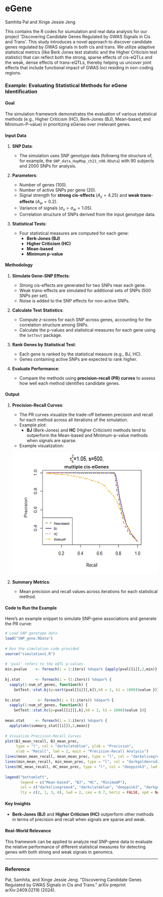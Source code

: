 # eGene

Samhita Pal and Xinge Jessie Jeng

This contains the R codes for siumulation and real data analysis for our project 'Discovering Candidate Genes Regulated by GWAS Signals in Cis and Trans'. This study introduces a novel approach to discover candidate genes regulated by GWAS signals in both cis and trans. We utilize adaptive statistical metrics (like Berk Jones test statistic and the Higher Criticism test statistic) that can reflect both the strong, sparse effects of cis-eQTLs and the weak, dense effects of trans-eQTLs, thereby helping us uncover joint effects that include functional impact of GWAS loci residing in non-coding regions. 

### **Example: Evaluating Statistical Methods for eGene Identification**

#### **Goal**
The simulation framework demonstrates the evaluation of various statistical methods (e.g., Higher Criticism (HC), Berk-Jones (BJ), Mean-based, and Minimum-P-value) in prioritizing eGenes over irrelevant genes. 

#### **Input Data**
1. **SNP Data**:
   - The simulation uses SNP genotype data (followng the structure of, for example, the `SNP_data_HapMap_ch21_n90.RData`) with 90 subjects and 2000 SNPs for analysis.

2. **Parameters**:
   - Number of genes (100).
   - Number of active SNPs per gene (20).
   - Signal strength for **strong cis-effects** ($A_s = 4.25$) and **weak trans-effects** ($A_w = 0.2$).
   - Variance of signals ($\sigma_s = \sigma_w = 1.05$).
   - Correlation structure of SNPs derived from the input genotype data.

3. **Statistical Tests**:
   - Four statistical measures are computed for each gene: 
     - **Berk-Jones (BJ)** 
     - **Higher Criticism (HC)** 
     - **Mean-based**
     - **Minimum p-value**

#### **Methodology**
1. **Simulate Gene-SNP Effects**:
   - Strong cis-effects are generated for two SNPs near each gene.
   - Weak trans-effects are simulated for additional sets of SNPs (500 SNPs per set).
   - Noise is added to the SNP effects for non-active SNPs.

2. **Calculate Test Statistics**:
   - Compute $z$-scores for each SNP across genes, accounting for the correlation structure among SNPs.
   - Calculate the p-values and statistical measures for each gene using the `SetTest` package.

3. **Rank Genes by Statistical Test**:
   - Each gene is ranked by the statistical measure (e.g., BJ, HC).
   - Genes containing active SNPs are expected to rank higher.

4. **Evaluate Performance**:
   - Compare the methods using **precision-recall (PR) curves** to assess how well each method identifies candidate genes.

#### **Output**
1. **Precision-Recall Curves**:
   - The PR curves visualize the trade-off between precision and recall for each method across all iterations of the simulation.
   - Example plot: 
     - **BJ** (Berk-Jones) and **HC** (Higher Criticism) methods tend to outperform the Mean-based and Minimum-p-value methods when signals are sparse.
   - Example visualization:

   ![PR Curves](PRcurve.png) 

2. **Summary Metrics**:
   - Mean precision and recall values across iterations for each statistical method.

#### **Code to Run the Example**
Here’s an example snippet to simulate SNP-gene associations and generate the PR curve:
```R
# Load SNP genotype data
load("SNP_gene.RData")

# Run the simulation code provided
source("simulation1.R")

# 'pval' refers to the eQTL p-values
min.pvalue    <- foreach(i = 1:iters) %dopar% {apply(pval[[i]],2,min)}

bj.stat       <- foreach(i = (1:iters)) %dopar% {
  sapply(1:num_of_genes, function(k) {
    SetTest::stat.bj(p=sort(pval[[i]][,k]),k0 = 1, k1 = 1000)$value })}

hc.stat        <- foreach(i = (1:iters)) %dopar% {
  sapply(1:num_of_genes, function(k) {
    SetTest::stat.hc(p=pval[[i]][,k],k0 = 2, k1 = 1000)$value })}

mean.stat     <- foreach(i = 1:iters) %dopar% {
  apply(abs(summary_stat[[i]]),2,mean)}

# Visualize Precision-Recall Curves
plot(BJ_mean_recall, BJ_mean_prec, 
     type = "l", col = "darkslateblue", ylab = "Precision", 
     xlab = "Recall", lwd = 2, main = "Precision-Recall Analysis")
lines(mean_mean_recall, mean_mean_prec, type = "l", col = "darkolivegreen4", lwd = 2, lty = 2)
lines(min_mean_recall, min_mean_prec, type = "l", col = "darkgoldenrod2", lwd = 2, lty = 6)
lines(HC_mean_recall, HC_mean_prec, type = "l", col = "deeppink3", lwd = 2, lty = 3)

legend("bottomleft", 
       legend = c("Mean-based", "BJ", "HC", "MinimumP"), 
       col = c("darkolivegreen4", "darkslateblue", "deeppink3", "darkgoldenrod2"),
       lty = c(2, 1, 3, 6), lwd = 2, cex = 0.7, horiz = FALSE, xpd = NA)
```

#### **Key Insights**
- **Berk-Jones (BJ)** and **Higher Criticism (HC)** outperform other methods in terms of precision and recall when signals are sparse and weak.

#### **Real-World Relevance**
This framework can be applied to analyze real SNP-gene data to evaluate the relative performance of different statistical measures for detecting genes with both strong and weak signals in genomics.

---
### Reference

Pal, Samhita, and Xinge Jessie Jeng. "Discovering Candidate Genes Regulated by GWAS Signals in Cis and Trans." arXiv preprint arXiv:2409.02116 (2024).
